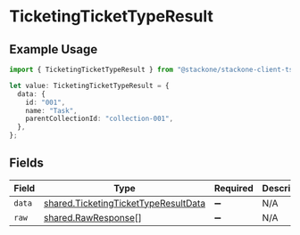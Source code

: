 # TicketingTicketTypeResult

## Example Usage

```typescript
import { TicketingTicketTypeResult } from "@stackone/stackone-client-ts/sdk/models/shared";

let value: TicketingTicketTypeResult = {
  data: {
    id: "001",
    name: "Task",
    parentCollectionId: "collection-001",
  },
};
```

## Fields

| Field                                                                                               | Type                                                                                                | Required                                                                                            | Description                                                                                         |
| --------------------------------------------------------------------------------------------------- | --------------------------------------------------------------------------------------------------- | --------------------------------------------------------------------------------------------------- | --------------------------------------------------------------------------------------------------- |
| `data`                                                                                              | [shared.TicketingTicketTypeResultData](../../../sdk/models/shared/ticketingtickettyperesultdata.md) | :heavy_minus_sign:                                                                                  | N/A                                                                                                 |
| `raw`                                                                                               | [shared.RawResponse](../../../sdk/models/shared/rawresponse.md)[]                                   | :heavy_minus_sign:                                                                                  | N/A                                                                                                 |